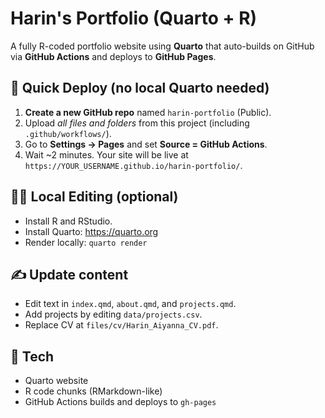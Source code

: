 # Harin's Portfolio (Quarto + R)

A fully R-coded portfolio website using **Quarto** that auto-builds on GitHub via **GitHub Actions** and deploys to **GitHub Pages**.

## 🚀 Quick Deploy (no local Quarto needed)

1. **Create a new GitHub repo** named `harin-portfolio` (Public).  
2. Upload *all files and folders* from this project (including `.github/workflows/`).  
3. Go to **Settings → Pages** and set **Source = GitHub Actions**.  
4. Wait ~2 minutes. Your site will be live at `https://YOUR_USERNAME.github.io/harin-portfolio/`.

## 🧑‍💻 Local Editing (optional)

- Install R and RStudio.
- Install Quarto: https://quarto.org
- Render locally: `quarto render`

## ✍️ Update content

- Edit text in `index.qmd`, `about.qmd`, and `projects.qmd`.
- Add projects by editing `data/projects.csv`.
- Replace CV at `files/cv/Harin_Aiyanna_CV.pdf`.

## 🔧 Tech

- Quarto website
- R code chunks (RMarkdown-like)
- GitHub Actions builds and deploys to `gh-pages`
